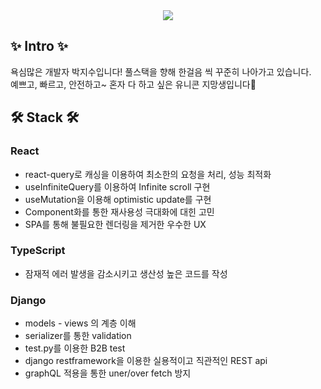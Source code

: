 <div align="center">
<img src="https://capsule-render.vercel.app/api?type=waving&color=auto&height=250&section=header&text=Welcome%202%20Jisu%20Github!&fontSize=70&fontColor=#e0e1e4&fontAlignY=20" />
</div>
<h2>✨ Intro ✨</h2>
욕심많은 개발자 박지수입니다! 풀스택을 향해 한걸음 씩 꾸준히 나아가고 있습니다.
  <br/>
  예쁘고, 빠르고, 안전하고~ 혼자 다 하고 싶은 유니콘 지망생입니다🦄
<h2>🛠 Stack 🛠</h2>
<h3>React</h3>
<ul>
  <li>react-query로 캐싱을 이용하여 최소한의 요청을 처리, 성능 최적화</li>
  <li>useInfiniteQuery를 이용하여 Infinite scroll 구현</li>
  <li>useMutation을 이용해 optimistic update를 구현</li>
  <li>Component화를 통한 재사용성 극대화에 대힌 고민</li>
  <li>SPA를 통해 불필요한 렌더링을 제거한 우수한 UX</li>
</ul>  
<h3>TypeScript</h3>
<ul>
  <li>잠재적 에러 발생을 감소시키고 생산성 높은 코드를 작성</li>
</ul>  
<h3>Django</h3>
<ul>
  <li>models - views 의 계층 이해</li>
  <li>serializer를 통한 validation</li>
  <li>test.py를 이용한 B2B test</li>
  <li>django restframework을 이용한 실용적이고 직관적인 REST api</li>
  <li>graphQL 적용을 통한 uner/over fetch 방지</li>
</ul>  


